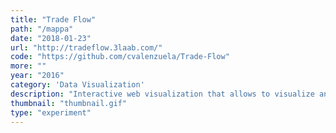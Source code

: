 ```yaml
---
title: "Trade Flow"
path: "/mappa"
date: "2018-01-23"
url: "http://tradeflow.3laab.com/"
code: "https://github.com/cvalenzuela/Trade-Flow" 
more: ""
year: "2016"
category: 'Data Visualization'
description: "Interactive web visualization that allows to visualize and listen to economic trade data between countries. Using data from the UN."
thumbnail: "thumbnail.gif"
type: "experiment"
---
```

